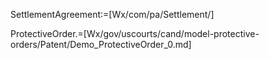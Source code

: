SettlementAgreement:=[Wx/com/pa/Settlement/]

ProtectiveOrder.=[Wx/gov/uscourts/cand/model-protective-orders/Patent/Demo_ProtectiveOrder_0.md]